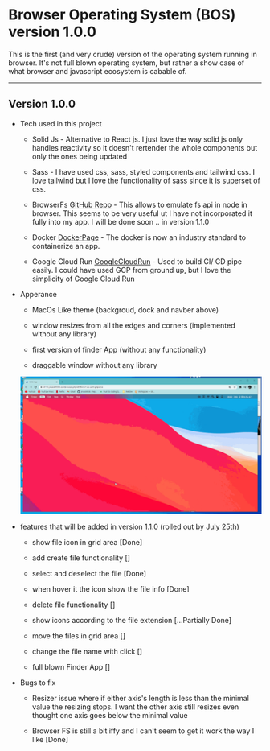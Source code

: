# Browser Operating System (BOS) version 1.0.0

This is the first (and very crude) version of the operating system running in browser. It's not full blown operating system, but rather a show case of what browser and javascript ecosystem is cabable of.

---

## Version 1.0.0

- Tech used in this project

  - Solid Js - Alternative to React js. I just love the way solid js only handles reactivity so it doesn't rertender the whole components but only the ones being updated

  - Sass - I have used css, sass, styled components and tailwind css. I love tailwind but I love the functionality of sass since it is superset of css.

  - BrowserFs [GitHub Repo](https://github.com/jvilk/BrowserFS) - This allows to emulate fs api in node in browser. This seems to be very useful ut I have not incorporated it fully into my app. I will be done soon .. in version 1.1.0

  - Docker [DockerPage](https://www.docker.com/) - The docker is now an industry standard to containerize an app.

  - Google Cloud Run [GoogleCloudRun](https://cloud.google.com/run/?utm_source=google&utm_medium=cpc&utm_campaign=japac-AU-all-en-dr-bkws-all-pkws-trial-e-dr-1009882&utm_content=text-ad-none-none-DEV_c-CRE_602771386312-ADGP_Hybrid%20%7C%20BKWS%20-%20EXA%20%7C%20Txt%20~%20Compute%20~%20Cloud%20Run_cloud%20run-general%20-%20Products-44225-KWID_43700071610100400-kwd-678836618089&userloc_1030705-network_g&utm_term=KW_google%20cloud%20run&gclid=Cj0KCQjw8amWBhCYARIsADqZJoVVuxT5lj5q3Y_SG_mtYwxMbgLusms9bR9y1VyTornm11jShsjESCwaAp6aEALw_wcB&gclsrc=aw.ds) - Used to build CI/ CD pipe easily. I could have used GCP from ground up, but I love the simplicity of Google Cloud Run

- Apperance

  - MacOs Like theme (backgroud, dock and navber above)

  - window resizes from all the edges and corners (implemented without any library)

  - first version of finder App (without any functionality)

  - draggable window without any library

  <img draggable="false" title="a title" alt="Alt text" src="./capture.gif">

- features that will be added in version 1.1.0 (rolled out by July 25th)

  - show file icon in grid area [Done]

  - add create file functionality []

  - select and deselect the file [Done]

  - when hover it the icon show the file info [Done]

  - delete file functionality []

  - show icons according to the file extension [...Partially Done]

  - move the files in grid area []

  - change the file name with click []

  - full blown Finder App []

- Bugs to fix

  - Resizer issue where if either axis's length is less than the minimal value the resizing stops. I want the other axis still resizes even thought one axis goes below the minimal value

  - Browser FS is still a bit iffy and I can't seem to get it work the way I like [Done]
